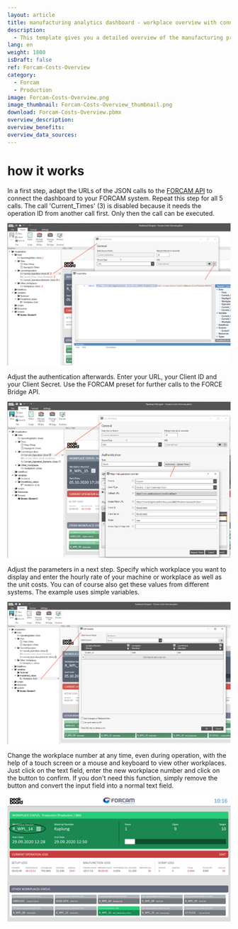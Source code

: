 ```yaml
---
layout: article
title: manufacturing analytics dashboard - workplace overview with connection to FORCAM FORCE
description: 
  - This template gives you a detailed overview of the manufacturing process at a single workstation. It is connected to FORCAM FORCE, FORCAM's IT platform for the industrial Internet of Things (IIoT). Pull the production data from the FORCAM FORCE Bridge API and relate it to other parameters, such as hourly rate and unit price. Get a full order status overview and operation monitoring in real time. What's more, get transparency about the resulting costs i.e. loss, e.g. due to machine malfunction. This template supports your process optimization and contributes to an improvement in your profitability.
lang: en
weight: 1800
isDraft: false
ref: Forcam-Costs-Overview
category:
  - Forcam
  - Production
image: Forcam-Costs-Overview.png
image_thumbnail: Forcam-Costs-Overview_thumbnail.png
download: Forcam-Costs-Overview.pbmx
overview_description:
overview_benefits:
overview_data_sources:
---
```


# how it works

In a first step, adapt the URLs of the JSON calls to the [FORCAM API](https://docs.forcebridge.io/) to connect the dashboard to your FORCAM system. Repeat this step for all 5 calls. The call 'Current_Times' (3) is disabled because it needs the operation ID from another call first. Only then the call can be executed.

![](img/forcam-call-url.png)

Adjust the authentication afterwards. Enter your URL, your Client ID and your Client Secret. Use the FORCAM preset for further calls to the FORCE Bridge API.

![](img/forcam-oauth-update.png)

Adjust the parameters in a next step. Specify which workplace you want to display and enter the hourly rate of your machine or workplace as well as the unit costs. You can of course also get these values from different systems. The example uses simple variables.

![](img/forcam-workplace-and-prices.png)

Change the workplace number at any time, even during operation, with the help of a touch screen or a mouse and keyboard to view other workplaces. Just click on the text field, enter the new workplace number and click on the button to confirm. If you don't need this function, simply remove the button and convert the input field into a normal text field.

![](img/forcam-cost-overview-live-edit.png)